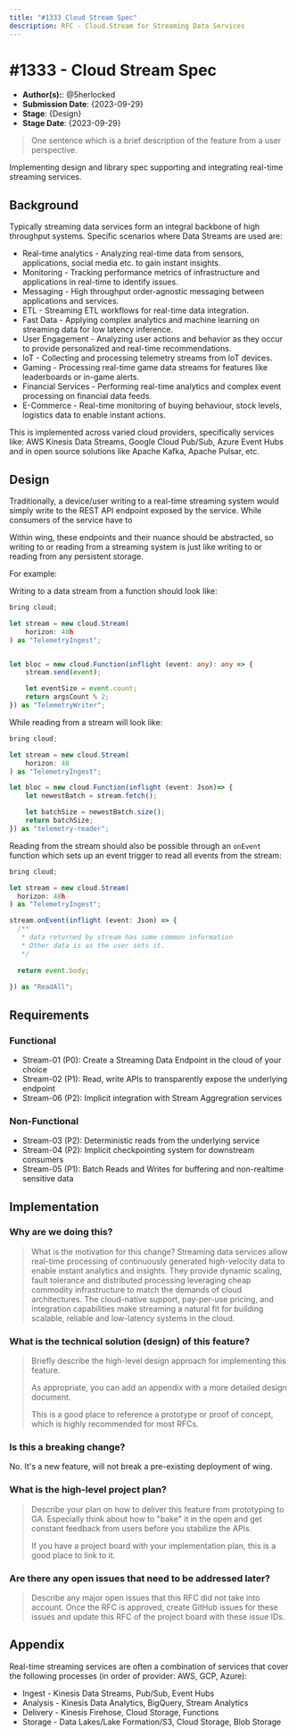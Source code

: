 ```yaml
---
title: "#1333 Cloud Stream Spec"
description: RFC - Cloud.Stream for Streaming Data Services
---
```


# #1333 - Cloud Stream Spec

- **Author(s):**: @5herlocked
- **Submission Date**: {2023-09-29}
- **Stage**: {Design}
- **Stage Date**: {2023-09-29}

> One sentence which is a brief description of the feature from a user perspective.

Implementing design and library spec supporting and integrating real-time streaming services.

## Background

Typically streaming data services form an integral backbone of high throughput systems. Specific scenarios where Data Streams are used are:
* Real-time analytics - Analyzing real-time data from sensors, applications, social media etc. to gain instant insights.
* Monitoring - Tracking performance metrics of infrastructure and applications in real-time to identify issues.
* Messaging - High throughput order-agnostic messaging between applications and services.
* ETL - Streaming ETL workflows for real-time data integration.
* Fast Data - Applying complex analytics and machine learning on streaming data for low latency inference.
* User Engagement - Analyzing user actions and behavior as they occur to provide personalized and real-time recommendations.
* IoT - Collecting and processing telemetry streams from IoT devices.
* Gaming - Processing real-time game data streams for features like leaderboards or in-game alerts.
* Financial Services - Performing real-time analytics and complex event processing on financial data feeds.
* E-Commerce - Real-time monitoring of buying behaviour, stock levels, logistics data to enable instant actions.

This is implemented across varied cloud providers, specifically services like: AWS Kinesis Data Streams, Google Cloud Pub/Sub, Azure Event Hubs and in open source solutions like Apache Kafka, Apache Pulsar, etc.

## Design

Traditionally, a device/user writing to a real-time streaming system would simply write to the REST API endpoint exposed by the service. While consumers of the service have to 

Within wing, these endpoints and their nuance should be abstracted, so writing to or reading from a streaming system is just like writing to or reading from any persistent storage.

For example:

Writing to a data stream from a function should look like:
```ts
bring cloud;

let stream = new cloud.Stream(
    horizon: 48h
) as "TelemetryIngest";


let bloc = new cloud.Function(inflight (event: any): any => {
    stream.send(event);

    let eventSize = event.count;
    return argsCount % 2;
}) as "TelemetryWriter";
```

While reading from a stream will look like:
```ts
bring cloud;

let stream = new cloud.Stream(
    horizon: 48
) as "TelemetryIngest";

let bloc = new cloud.Function(inflight (event: Json)=> {
    let newestBatch = stream.fetch();

    let batchSize = newestBatch.size();
    return batchSize;
}) as "telemetry-reader";
```

Reading from the stream should also be possible through an `onEvent` function which sets up an event trigger to read all 
events from the stream:

```ts
bring cloud;

let stream = new cloud.Stream(
  horizon: 48h
) as "TelemetryIngest";

stream.onEvent(inflight (event: Json) => {
  /**
   * data returned by stream has some common information
   * Other data is as the user sets it.
   */
  
  return event.body;
  
}) as "ReadAll";

```

## Requirements

### Functional

- Stream-01 (P0): Create a Streaming Data Endpoint in the cloud of your choice
- Stream-02 (P1): Read, write APIs to transparently expose the underlying endpoint
- Stream-06 (P2): Implicit integration with Stream Aggregration services

### Non-Functional

- Stream-03 (P2): Deterministic reads from the underlying service
- Stream-04 (P2): Implicit checkpointing system for downstream consumers
- Stream-05 (P1): Batch Reads and Writes for buffering and non-realtime sensitive data

## Implementation

<!--
    This section has a list of topics related to the implementation. We have some examples/ideas for topics below. Feel free to add as needed

    The goal of this section is to help decide if this RFC should be implemented.
    It should include answers to questions that the team is likely ask.
    Contrary to the rest of the RFC, answers should be written "from the present" and likely
    discuss approach, implementation plans, alternative considered and other considerations that will
    help decide if this RFC should be implemented.
-->

### Why are we doing this?

> What is the motivation for this change?
Streaming data services allow real-time processing of continuously generated high-velocity data to enable instant analytics and insights. They provide dynamic scaling, fault tolerance and distributed processing leveraging cheap commodity infrastructure to match the demands of cloud architectures. The cloud-native support, pay-per-use pricing, and integration capabilities make streaming a natural fit for building scalable, reliable and low-latency systems in the cloud.

### What is the technical solution (design) of this feature?

> Briefly describe the high-level design approach for implementing this feature.
>
> As appropriate, you can add an appendix with a more detailed design document.
>
> This is a good place to reference a prototype or proof of concept, which is highly recommended for most RFCs.

### Is this a breaking change?
No. It's a new feature, will not break a pre-existing deployment of wing.

### What is the high-level project plan?

> Describe your plan on how to deliver this feature from prototyping to GA. Especially think about how to "bake" it in the open and get constant feedback from users before you stabilize the APIs.
>
> If you have a project board with your implementation plan, this is a good place to link to it.

### Are there any open issues that need to be addressed later?

> Describe any major open issues that this RFC did not take into account. Once the RFC is approved, create GitHub issues for these issues and update this RFC of the project board with these issue IDs.

## Appendix

Real-time streaming services are often a combination of services that cover the following processes (in order of provider: AWS, GCP, Azure):
* Ingest - Kinesis Data Streams, Pub/Sub, Event Hubs
* Analysis - Kinesis Data Analytics, BigQuery, Stream Analytics
* Delivery - Kinesis Firehose, Cloud Storage, Functions 
* Storage - Data Lakes/Lake Formation/S3, Cloud Storage, Blob Storage